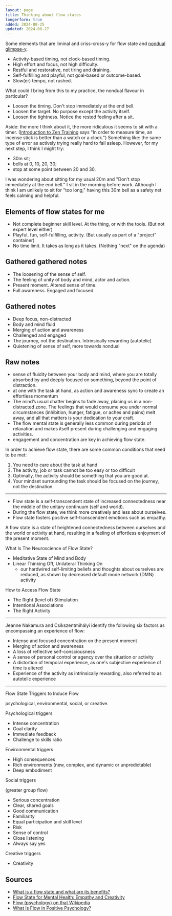 ```yaml
---
layout: page
title: Thinking about flow states
longerform: true
added: 2024-08-25
updated: 2024-08-27
---
```


Some elements that are liminal and criss-cross-y for flow state and [nondual glimpse-y](https://stevebarnett.me/thinking/some-nondual-glimpses/).

- Activity-based timing, not clock-based timing.
- High effort and focus, not high difficulty.
- Restful and restorative, not tiring and draining.
- Self-fulfilling and playful, not goal-based or outcome-based.
- Slow(er) tempo, not rushed.

What could I bring from this to my practice, the nondual flavour in particular?

- Loosen the timing. Don't stop immediately at the end bell.
- Loosen the target. No purpose except the activity itself.
- Loosen the tightness. Notice the rested feeling after a sit.

Aside: the more I think about it, the more ridiculous it seems to sit with a timer. ([Introduction to Zen Training](/thinking/zen/introduction-to-zen-training/) says "In order to measure time, an incense stick is better than a watch or a clock.") Something like: the same type of error as actively trying really hard to fall asleep. However, for my next step, I think I might try:

- 30m sit;
- bells at 0, 10, 20, 30;
- stop at some point between 20 and 30.

I was wondering about sitting for my usual 20m and "Don't stop immediately at the end bell." I sit in the morning before work. Although I think I am unlikely to sit for "too long," having this 30m bell as a safety net feels calming and helpful.

## Elements of flow states for me

- Not complete beginner skill level. At the thing, or with the tools. (But not expert level either)
- Playful, fun, self-fulfilling, activity. (But usually as part of a "project" container)
- No time limit. It takes as long as it takes. (Nothing "next" on the agenda)

## Gathered gathered notes

- The loosening of the sense of self.
- The feeling of unity of body and mind, actor and action. 
- Present moment. Altered sense of time.
- Full awareness. Engaged and focused.

## Gathered notes

- Deep focus, non-distracted
- Body and mind fluid
- Merging of action and awareness
- Challenged and engaged
- The journey, not the destination. Intrinsically rewarding (autotelic)
- Quietening of sense of self, more towards nondual

## Raw notes

- sense of fluidity between your body and mind, where you are totally absorbed by and deeply focused on something, beyond the point of distraction.
- at one with the task at hand, as action and awareness sync to create an effortless momentum
- The mind’s usual chatter begins to fade away, placing us in a non-distracted zone. The feelings that would consume you under normal circumstances (inhibition, hunger, fatigue, or aches and pains) melt away, and all that matters is your dedication to your craft.
- The flow mental state is generally less common during periods of relaxation and makes itself present during challenging and engaging activities.
- engagement and concentration are key in achieving flow state.

In order to achieve flow state, there are some common conditions that need to be met:

1. You need to care about the task at hand
2. The activity, job or task cannot be too easy or too difficult
3. Optimally, the activity should be something that you are good at.
4. Your mindset surrounding the task should be focused on the journey, not the destination.

---

- Flow state is a self-transcendent state of increased connectedness near the middle of the unitary continuum (self and world).
- During the flow state, we think more creatively and less about ourselves.
- Flow state fosters positive self-transcendent emotions such as empathy.

A flow state is a state of heightened connectedness between ourselves and the world or activity at hand, resulting in a feeling of effortless enjoyment of the present moment.

What Is The Neuroscience of Flow State?

- Meditative State of Mind and Body
- Linear Thinking Off, Unilateral Thinking On
    - our hardwired self-limiting beliefs and thoughts about ourselves are reduced, as shown by decreased default mode network (DMN) activity

How to Access Flow State

- The Right (level of) Stimulation
- Intentional Associations
- The Right Activity

---

Jeanne Nakamura and Csíkszentmihályi identify the following six factors as encompassing an experience of flow:

- Intense and focused concentration on the present moment
- Merging of action and awareness
- A loss of reflective self-consciousness
- A sense of personal control or agency over the situation or activity
- A distortion of temporal experience, as one's subjective experience of time is altered
- Experience of the activity as intrinsically rewarding, also referred to as autotelic experience

---

Flow State Triggers to Induce Flow

psychological, environmental, social, or creative.

Psychological triggers

- Intense concentration
- Goal clarity
- Immediate feedback
- Challenge to skills ratio 

Environmental triggers

- High consequences
- Rich environments (new, complex, and dynamic or unpredictable)
- Deep embodiment

Social triggers

(greater group flow)

- Serious concentration
- Clear, shared goals
- Good communication
- Familiarity
- Equal participation and skill level
- Risk
- Sense of control
- Close listening
- Always say yes

Creative triggers

- Creativity

## Sources

- [What is a flow state and what are its benefits?](https://www.headspace.com/articles/flow-state)
- [Flow State for Mental Health: Empathy and Creativity](https://www.psychologytoday.com/us/blog/love-is-an-action/202406/flow-state-for-mental-health-empathy-and-creativity)
- [Flow (psychology) on that Wikipedia](https://en.wikipedia.org/wiki/Flow_(psychology))
- [What Is Flow in Positive Psychology?](https://positivepsychology.com/what-is-flow/#flow-state-triggers)